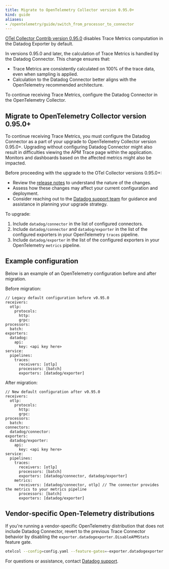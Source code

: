 ```yaml
---
title: Migrate to OpenTelemetry Collector version 0.95.0+
kind: guide
aliases:
- /opentelemetry/guide/switch_from_processor_to_connector
---
```


[OTel Collector Contrib version 0.95.0][1] disables Trace Metrics computation in the Datadog Exporter by default.

In versions 0.95.0 and later, the calculation of Trace Metrics is handled by the Datadog Connector. This change ensures that:
- Trace Metrics are consistently calculated on 100% of the trace data, even when sampling is applied.
- Calculation to the Datadog Connector better aligns with the OpenTelemetry recommended architecture.

To continue receiving Trace Metrics, configure the Datadog Connector in the OpenTelemetry Collector.

## Migrate to OpenTelemetry Collector version 0.95.0+

<div class="alert alert-warning">To continue receiving Trace Metrics, you must configure the Datadog Connector as a part of your upgrade to OpenTelemetry Collector version 0.95.0+. Upgrading without configuring Datadog Connector might also result in difficulties viewing the APM Trace page within the application. Monitors and dashboards based on the affected metrics might also be impacted.</a></div>

Before proceeding with the upgrade to the OTel Collector versions 0.95.0+:
- Review the [release notes](https://github.com/open-telemetry/opentelemetry-collector-contrib/releases/tag/v0.95.0) to understand the nature of the changes.
- Assess how these changes may affect your current configuration and deployment.
- Consider reaching out to the [Datadog support team][2] for guidance and assistance in planning your upgrade strategy.

To upgrade:
1. Include `datadog/connector` in the list of configured connectors.
1. Include `datadog/connector` and `datadog/exporter` in the list of the configured exporters in your OpenTelemetry `traces` pipeline.
1. Include `datadog/exporter` in the list of the configured exporters in your OpenTelemetry `metrics` pipeline.

## Example configuration

Below is an example of an OpenTelemetry configuration before and after migration.

Before migration:
```
// Legacy default configuration before v0.95.0
receivers:
  otlp:
    protocols:
      http:
      grpc:
processors:
  batch:
exporters:
  datadog:
    api:
      key: <api key here>
service:
  pipelines:
    traces:
      receivers: [otlp]
      processors: [batch]
      exporters: [datadog/exporter]
```

After migration:
```
// New default configuration after v0.95.0
receivers:
  otlp:
    protocols:
      http:
      grpc:
processors:
  batch:
connectors:
  datadog/connector:
exporters:
  datadog/exporter:
    api:
      key: <api key here>
service:
  pipelines:
    traces:
      receivers: [otlp]
      processors: [batch]
      exporters: [datadog/connector, datadog/exporter]
    metrics:
      receivers: [datadog/connector, otlp] // The connector provides the metrics to your metrics pipeline
      processors: [batch]
      exporters: [datadog/exporter]
```

## Vendor-specific Open-Telemetry distributions

If you're running a vendor-specific OpenTelemetry distribution that does not include Datadog Connector, revert to the previous Trace Connector behavior by disabling the `exporter.datadogexporter.DisableAPMStats` feature gate.

```sh
otelcol --config=config.yaml --feature-gates=-exporter.datadogexporter.DisableAPMStats
```

For questions or assistance, contact [Datadog support][2].

[1]: https://github.com/open-telemetry/opentelemetry-collector-contrib/releases/tag/v0.95.0
[2]: https://docs.datadoghq.com/help/